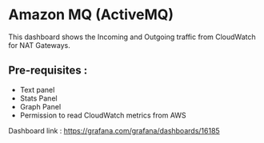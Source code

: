 # Amazon MQ (ActiveMQ)

This dashboard shows the Incoming and Outgoing traffic from CloudWatch for NAT Gateways.

## Pre-requisites :
* Text panel
* Stats Panel
* Graph Panel
* Permission to read CloudWatch metrics from AWS

Dashboard link : https://grafana.com/grafana/dashboards/16185